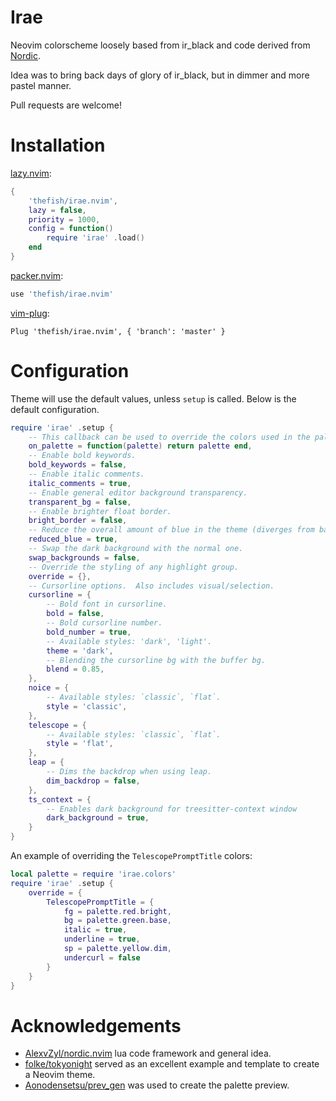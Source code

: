# Irae

Neovim colorscheme loosely based from ir_black and code derived from [Nordic](https://github.com/AlexvZyl/nordic.nvim).

Idea was to bring back days of glory of ir_black, but in dimmer and more pastel manner.

Pull requests are welcome!

# Installation

[lazy.nvim](https://github.com/folke/lazy.nvim):

```lua
{
    'thefish/irae.nvim',
    lazy = false,
    priority = 1000,
    config = function()
        require 'irae' .load()
    end
}
```

[packer.nvim](https://github.com/wbthomason/packer.nvim):

```lua
use 'thefish/irae.nvim'
```


[vim-plug](https://github.com/junegunn/vim-plug):

```vim
Plug 'thefish/irae.nvim', { 'branch': 'master' }
```


# Configuration

Theme will use the default values, unless `setup` is called. Below is the default configuration.

```lua
require 'irae' .setup {
    -- This callback can be used to override the colors used in the palette.
    on_palette = function(palette) return palette end,
    -- Enable bold keywords.
    bold_keywords = false,
    -- Enable italic comments.
    italic_comments = true,
    -- Enable general editor background transparency.
    transparent_bg = false,
    -- Enable brighter float border.
    bright_border = false,
    -- Reduce the overall amount of blue in the theme (diverges from base Nord).
    reduced_blue = true,
    -- Swap the dark background with the normal one.
    swap_backgrounds = false,
    -- Override the styling of any highlight group.
    override = {},
    -- Cursorline options.  Also includes visual/selection.
    cursorline = {
        -- Bold font in cursorline.
        bold = false,
        -- Bold cursorline number.
        bold_number = true,
        -- Available styles: 'dark', 'light'.
        theme = 'dark',
        -- Blending the cursorline bg with the buffer bg.
        blend = 0.85,
    },
    noice = {
        -- Available styles: `classic`, `flat`.
        style = 'classic',
    },
    telescope = {
        -- Available styles: `classic`, `flat`.
        style = 'flat',
    },
    leap = {
        -- Dims the backdrop when using leap.
        dim_backdrop = false,
    },
    ts_context = {
        -- Enables dark background for treesitter-context window
        dark_background = true,
    }
}
```

An example of overriding the `TelescopePromptTitle` colors:

```lua
local palette = require 'irae.colors'
require 'irae' .setup {
    override = {
        TelescopePromptTitle = {
            fg = palette.red.bright,
            bg = palette.green.base,
            italic = true,
            underline = true,
            sp = palette.yellow.dim,
            undercurl = false
        }
    }
}
```

# Acknowledgements

- [AlexvZyl/nordic.nvim](https://github.com/AlexvZyl/nordic.nvim) lua code framework and general idea.
- [folke/tokyonight](https://github.com/folke/tokyonight.nvim) served as an excellent example and template to create a Neovim theme.
- [Aonodensetsu/prev_gen](https://github.com/Aonodensetsu/prev_gen) was used to create the palette preview.

